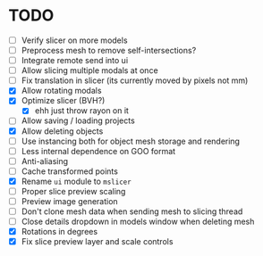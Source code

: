 # TODO

- [ ] Verify slicer on more models
- [ ] Preprocess mesh to remove self-intersections?
- [ ] Integrate remote send into ui
- [ ] Allow slicing multiple modals at once
- [ ] Fix translation in slicer (its currently moved by pixels not mm)
- [x] Allow rotating modals
- [x] Optimize slicer (BVH?)
  - [x] ehh just throw rayon on it
- [ ] Allow saving / loading projects
- [x] Allow deleting objects
- [ ] Use instancing both for object mesh storage and rendering
- [ ] Less internal dependence on GOO format
- [ ] Anti-aliasing
- [ ] Cache transformed points
- [x] Rename `ui` module to `mslicer`
- [ ] Proper slice preview scaling
- [ ] Preview image generation
- [ ] Don't clone mesh data when sending mesh to slicing thread
- [ ] Close details dropdown in models window when deleting mesh
- [x] Rotations in degrees
- [x] Fix slice preview layer and scale controls
